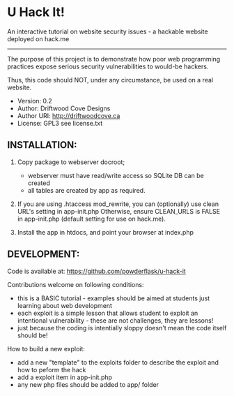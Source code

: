 U Hack It!
==========

An interactive tutorial on website security issues - a hackable website deployed on hack.me

-------------------------------------------

   The purpose of this project is to demonstrate how poor web programming practices
   expose serious security vulnerabilities to would-be hackers.  
  
   Thus, this code should NOT, under any circumstance, be used on a real website.
   
 * Version: 0.2
 * Author: Driftwood Cove Designs
 * Author URI: http://driftwoodcove.ca
 * License: GPL3 see license.txt

INSTALLATION:
-------------
 1) Copy package to webserver docroot;
    - webserver must have read/write access so SQLite DB can be created
    - all tables are created by app as required.

 2) If you are using .htaccess mod_rewrite, you can (optionally) use clean URL's setting in app-init.php
    Otherwise, ensure CLEAN_URLS is FALSE in app-init.php (default setting for use on hack.me).

 3) Install the app in htdocs, and point your browser at index.php


DEVELOPMENT:
------------
Code is available at: https://github.com/powderflask/u-hack-it

Contributions welcome on following conditions:
 - this is a BASIC tutorial - examples should be aimed at students just learning about web development
 - each exploit is a simple lesson that allows student to exploit an intentional vulnerability - these are not challenges, they are lessons!
 - just because the coding is intentially sloppy doesn't mean the code itself should be!
 
How to build a new exploit:
 - add a new "template" to the exploits folder to describe the exploit and how to peform the hack
 - add a exploit item in app-init.php
 - any new php files should be added to app/ folder
